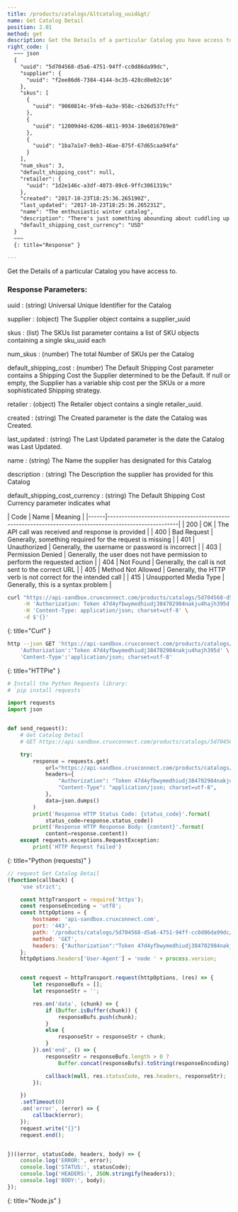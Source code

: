```yaml
---
title: /products/catalogs/&ltcatalog_uuid&gt/
name: Get Catalog Detail
position: 2.01
method: get
description: Get the Details of a particular Catalog you have access to
right_code: |
  ~~~ json
  {
    "uuid": "5d704568-d5a6-4751-94ff-cc0d86da99dc",
    "supplier": {
      "uuid": "f2ee86d6-7384-4144-bc35-428cd8e02c16"
    },
    "skus": [
      {
        "uuid": "9060814c-9feb-4a3e-958c-cb26d537cffc"
      },
      {
        "uuid": "12009d4d-6206-4811-9934-10e6016769e8"
      },
      {
        "uuid": "1ba7a1e7-0eb3-46ae-875f-67d65caa94fa"
      }
    ],
    "num_skus": 3,
    "default_shipping_cost": null,
    "retailer": {
      "uuid": "1d2e146c-a3df-4073-89c6-9ffc3061319c"
    },
    "created": "2017-10-23T18:25:36.265190Z",
    "last_updated": "2017-10-23T18:25:36.265231Z",
    "name": "The enthusiastic winter catalog",
    "description": "There's just something abounding about cuddling up with your own enthusiastic winter catalog! Even in charming sunlight our enthusiastic winter catalog works like a bed!It will blow your charming mind.Then tacos will start raining right out of the charming sky.Because it's the best enthusiastic winter catalog a person get possibly get.  At least on a charming Tuesday! Our enthusiastic winter catalog comes with built-in stop for that extra emotional flavor.",
    "default_shipping_cost_currency": "USD"
  }
  ~~~
  {: title="Response" }

---
```

Get the Details of a particular Catalog you have access to.

### Response Parameters:

uuid
: (string) Universal Unique Identifier for the Catalog

supplier
: (object) The Supplier object contains a supplier_uuid

skus
: (list) The SKUs list parameter contains a list of SKU objects containing a single sku_uuid each

num_skus
: (number) The total Number of SKUs per the Catalog

default_shipping_cost
: (number) The Default Shipping Cost parameter contains a Shipping Cost the Supplier determined to be the Default. If null or empty, the Supplier has a variable ship cost per the SKUs or a more sophisticated Shipping strategy.

retailer
: (object) The Retailer object contains a single retailer_uuid.

created
: (string) The Created parameter is the date the Catalog was Created.


last_updated
: (string) The Last Updated parameter is the date the Catalog was Last Updated.

name
: (string) The Name the supplier has designated for this Catalog

description
: (string) The Description the supplier has provided for this Catalog

default_shipping_cost_currency
: (string) The Default Shipping Cost Currency parameter indicates what

| Code | Name                   | Meaning                                                                      |
|------|-------------------------------------------------------------------------------------------------------|
| 200  | OK                     | The API call was received and response is provided                           |
| 400  | Bad Request            | Generally, something required for the request is missing                     |
| 401  | Unauthorized           | Generally, the username or password is incorrect                             |
| 403  | Permission Denied      | Generally, the user does not have permission to perform the requested action |
| 404  | Not Found              | Generally, the call is not sent to the correct URL                           |
| 405  | Method Not Allowed     | Generally, the HTTP verb is not correct for the intended call                |
| 415  | Unsupported Media Type | Generally, this is a syntax problem                                          |


~~~ bash
curl "https://api-sandbox.cruxconnect.com/products/catalogs/5d704568-d5a6-4751-94ff-cc0d86da99dc/" \
     -H 'Authorization: Token 47d4yfbwymedhiudj384702984nakju4hajh395d' \
     -H 'Content-Type: application/json; charset=utf-8' \
     -d $'{}'

~~~
{: title="Curl" }

~~~ bash
http --json GET 'https://api-sandbox.cruxconnect.com/products/catalogs/5d704568-d5a6-4751-94ff-cc0d86da99dc/' \
    'Authorization':'Token 47d4yfbwymedhiudj384702984nakju4hajh395d' \
    'Content-Type':'application/json; charset=utf-8'


~~~
{: title="HTTPie" }

~~~ python
# Install the Python Requests library:
# `pip install requests`

import requests
import json


def send_request():
    # Get Catalog Detail
    # GET https://api-sandbox.cruxconnect.com/products/catalogs/5d704568-d5a6-4751-94ff-cc0d86da99dc/

    try:
        response = requests.get(
            url="https://api-sandbox.cruxconnect.com/products/catalogs/5d704568-d5a6-4751-94ff-cc0d86da99dc/",
            headers={
                "Authorization": "Token 47d4yfbwymedhiudj384702984nakju4hajh395d",
                "Content-Type": "application/json; charset=utf-8",
            },
            data=json.dumps()
        )
        print('Response HTTP Status Code: {status_code}'.format(
            status_code=response.status_code))
        print('Response HTTP Response Body: {content}'.format(
            content=response.content))
    except requests.exceptions.RequestException:
        print('HTTP Request failed')

~~~
{: title="Python (requests)" }

~~~ javascript
// request Get Catalog Detail
(function(callback) {
    'use strict';

    const httpTransport = require('https');
    const responseEncoding = 'utf8';
    const httpOptions = {
        hostname: 'api-sandbox.cruxconnect.com',
        port: '443',
        path: '/products/catalogs/5d704568-d5a6-4751-94ff-cc0d86da99dc/',
        method: 'GET',
        headers: {"Authorization":"Token 47d4yfbwymedhiudj384702984nakju4hajh395d","Content-Type":"application/json; charset=utf-8"}
    };
    httpOptions.headers['User-Agent'] = 'node ' + process.version;


    const request = httpTransport.request(httpOptions, (res) => {
        let responseBufs = [];
        let responseStr = '';

        res.on('data', (chunk) => {
            if (Buffer.isBuffer(chunk)) {
                responseBufs.push(chunk);
            }
            else {
                responseStr = responseStr + chunk;
            }
        }).on('end', () => {
            responseStr = responseBufs.length > 0 ?
                Buffer.concat(responseBufs).toString(responseEncoding) : responseStr;

            callback(null, res.statusCode, res.headers, responseStr);
        });

    })
    .setTimeout(0)
    .on('error', (error) => {
        callback(error);
    });
    request.write("{}")
    request.end();


})((error, statusCode, headers, body) => {
    console.log('ERROR:', error);
    console.log('STATUS:', statusCode);
    console.log('HEADERS:', JSON.stringify(headers));
    console.log('BODY:', body);
});

~~~
{: title="Node.js" }
